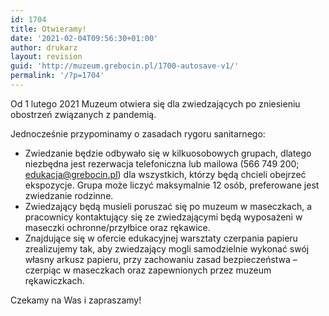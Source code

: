 ```yaml
---
id: 1704
title: Otwieramy!
date: '2021-02-04T09:56:30+01:00'
author: drukarz
layout: revision
guid: 'http://muzeum.grebocin.pl/1700-autosave-v1/'
permalink: '/?p=1704'
---
```


<span class="d2edcug0 hpfvmrgz qv66sw1b c1et5uql oi732d6d ik7dh3pa fgxwclzu a8c37x1j keod5gw0 nxhoafnm aigsh9s9 d3f4x2em fe6kdd0r mau55g9w c8b282yb iv3no6db jq4qci2q a3bd9o3v knj5qynh oo9gr5id" dir="auto">Od 1 lutego 2021 Muzeum otwiera się dla zwiedzających po zniesieniu obostrzeń związanych z pandemią.</span>

Jednocześnie przypominamy o zasadach rygoru sanitarnego:

- Zwiedzanie będzie odbywało się w kilkuosobowych grupach, dlatego niezbędna jest rezerwacja telefoniczna lub mailowa (566 749 200; edukacja@grebocin.pl) dla wszystkich, którzy będą chcieli obejrzeć ekspozycje. Grupa może liczyć maksymalnie 12 osób, preferowane jest zwiedzanie rodzinne.
- Zwiedzający będą musieli poruszać się po muzeum w maseczkach, a pracownicy kontaktujący się ze zwiedzającymi będą wyposażeni w maseczki ochronne/przyłbice oraz rękawice.
- Znajdujące się w ofercie edukacyjnej warsztaty czerpania papieru zrealizujemy tak, aby zwiedzający mogli samodzielnie wykonać swój własny arkusz papieru, przy zachowaniu zasad bezpieczeństwa – czerpiąc w maseczkach oraz zapewnionych przez muzeum rękawiczkach.

Czekamy na Was i zapraszamy!